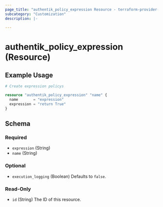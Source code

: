 ```yaml
---
page_title: "authentik_policy_expression Resource - terraform-provider-authentik"
subcategory: "Customization"
description: |-
  
---
```


# authentik_policy_expression (Resource)




## Example Usage

```terraform
# Create expression policys

resource "authentik_policy_expression" "name" {
  name       = "expression"
  expression = "return True"
}
```

<!-- schema generated by tfplugindocs -->
## Schema

### Required

- `expression` (String)
- `name` (String)

### Optional

- `execution_logging` (Boolean) Defaults to `false`.

### Read-Only

- `id` (String) The ID of this resource.
